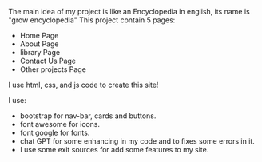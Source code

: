 The main idea of my project is like an Encyclopedia in english, its name is "grow encyclopedia" 
This project contain 5 pages:
- Home Page
- About Page
- library Page
- Contact Us Page
- Other projects Page


I use html, css, and js code to create this site!

I use:
- bootstrap for nav-bar, cards and buttons.
- font awesome for icons.
- font google for fonts.
- chat GPT for some enhancing in my code and to fixes some errors in it.
- I use some exit sources for add some features to my site.

